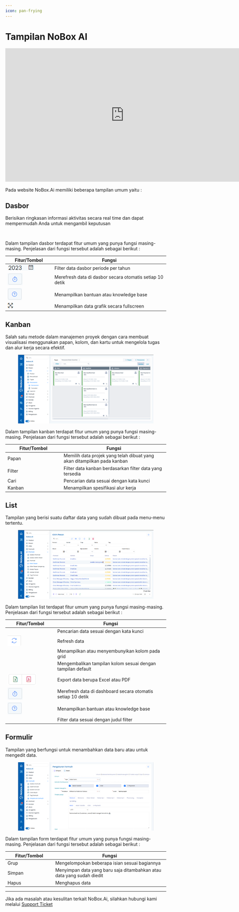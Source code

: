 ```yaml
---
icon: pan-frying
---
```


# Tampilan NoBox AI

<iframe width="742" height="418" src="https://www.youtube.com/embed/KNauz2G7IGU" title="Pengenalan Tampilan NoBox" frameborder="0" allow="accelerometer; autoplay; clipboard-write; encrypted-media; gyroscope; picture-in-picture; web-share" referrerpolicy="strict-origin-when-cross-origin" allowfullscreen></iframe>

Pada website NoBox.Ai memiliki beberapa tampilan umum yaitu :

## **Dasbor**

Berisikan ringkasan informasi aktivitas secara real time dan dapat mempermudah Anda untuk mengambil keputusan

<figure><img src="../.gitbook/assets/Dasbor Kirim Pesan (2).png" alt=""><figcaption></figcaption></figure>

Dalam tampilan dasbor terdapat fitur umum yang punya fungsi masing-masing. Penjelasan dari fungsi tersebut adalah sebagai berikut :

<table><thead><tr><th width="133">Fitur/Tombol</th><th>Fungsi</th></tr></thead><tbody><tr><td><img src="../.gitbook/assets/filter thn.png" alt=""></td><td>Filter data dasbor periode per tahun</td></tr><tr><td><img src="../.gitbook/assets/Auto Refresh.png" alt=""></td><td>Merefresh data di dasbor secara otomatis setiap 10 detik</td></tr><tr><td><img src="../.gitbook/assets/bantuan.png" alt=""></td><td>Menampilkan bantuan atau knowledge base</td></tr><tr><td><img src="../.gitbook/assets/fullscreen.png" alt=""></td><td>Menampilkan data grafik secara fullscreen</td></tr></tbody></table>

## **Kanban**

Salah satu metode dalam manajemen proyek dengan cara membuat visualisasi menggunakan papan, kolom, dan kartu untuk mengelola tugas dan alur kerja secara efektif.

<figure><img src="../.gitbook/assets/PenawaranTampilan.PNG" alt=""><figcaption></figcaption></figure>

Dalam tampilan kanban terdapat fitur umum yang punya fungsi masing-masing. Penjelasan dari fungsi tersebut adalah sebagai berikut :

<table><thead><tr><th width="161.79998779296875">Fitur/Tombol</th><th>Fungsi</th></tr></thead><tbody><tr><td>Papan</td><td>Memilih data projek yang telah dibuat yang akan ditampilkan pada kanban</td></tr><tr><td>Filter</td><td>Filter data kanban berdasarkan filter data yang tersedia</td></tr><tr><td>Cari</td><td>Pencarian data sesuai dengan kata kunci</td></tr><tr><td>Kanban</td><td>Menampilkan spesifikasi alur kerja</td></tr></tbody></table>

## **List**

Tampilan yang berisi suatu daftar data yang sudah dibuat pada menu-menu tertentu.

<figure><img src="../.gitbook/assets/TampilanKirimPesan.PNG" alt=""><figcaption></figcaption></figure>

Dalam tampilan list terdapat fitur umum yang punya fungsi masing-masing. Penjelasan dari fungsi tersebut adalah sebagai berikut :

<table><thead><tr><th width="141.79998779296875">Fitur/Tombol</th><th>Fungsi</th></tr></thead><tbody><tr><td><img src="../.gitbook/assets/Cari.png" alt=""></td><td>Pencarian data sesuai dengan kata kunci</td></tr><tr><td><img src="../.gitbook/assets/refresh.png" alt=""><br></td><td>Refresh data</td></tr><tr><td><img src="https://crm.nobox.ai/media/public/Knowladge%20Base%20New/Campaigns/column%20picker.png" alt=""><br></td><td>Menampilkan atau menyembunyikan kolom pada grid</td></tr><tr><td><img src="https://crm.nobox.ai/media/public/Knowladge%20Base%20New/Campaigns/restore.png" alt=""><br></td><td>Mengembalikan tampilan kolom sesuai dengan tampilan default</td></tr><tr><td><img src="../.gitbook/assets/cetak.png" alt=""><br></td><td>Export data berupa Excel atau PDF</td></tr><tr><td><img src="../.gitbook/assets/Auto Refresh (1).png" alt=""></td><td>Merefresh data di dashboard secara otomatis setiap 10 detik</td></tr><tr><td><img src="../.gitbook/assets/bantuan.png" alt=""></td><td>Menampilkan bantuan atau knowledge base</td></tr><tr><td><img src="../.gitbook/assets/FilterPromosi.PNG" alt=""></td><td>Filter data sesuai dengan judul filter</td></tr></tbody></table>

## **Formulir**

Tampilan yang berfungsi untuk menambahkan data baru atau untuk mengedit data.

<figure><img src="../.gitbook/assets/PengaturanFormulirTampilan.PNG" alt=""><figcaption></figcaption></figure>

Dalam tampilan form terdapat fitur umum yang punya fungsi masing-masing. Penjelasan dari fungsi tersebut adalah sebagai berikut :

<table><thead><tr><th width="135.4000244140625">Fitur/Tombol</th><th>Fungsi</th></tr></thead><tbody><tr><td>Grup</td><td>Mengelompokan beberapa isian sesuai bagiannya</td></tr><tr><td>Simpan</td><td>Menyimpan data yang baru saja ditambahkan atau data yang sudah diedit</td></tr><tr><td>Hapus</td><td>Menghapus data</td></tr></tbody></table>

---

Jika ada masalah atau kesulitan terkait NoBox.Ai, silahkan hubungi kami melalui [Support Ticket](https://crm.mynobox.com/clients/tickets)
